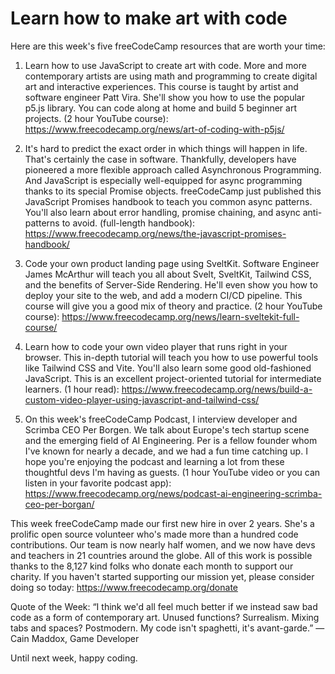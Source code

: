 # Learn how to make art with code

Here are this week's five freeCodeCamp resources that are worth your time:

1. Learn how to use JavaScript to create art with code. More and more contemporary artists are using math and programming to create digital art and interactive experiences. This course is taught by artist and software engineer Patt Vira. She'll show you how to use the popular p5.js library. You can code along at home and build 5 beginner art projects. (2 hour YouTube course): https://www.freecodecamp.org/news/art-of-coding-with-p5js/

2. It's hard to predict the exact order in which things will happen in life. That's certainly the case in software. Thankfully, developers have pioneered a more flexible approach called Asynchronous Programming. And JavaScript is especially well-equipped for async programming thanks to its special Promise objects. freeCodeCamp just published this JavaScript Promises handbook to teach you common async patterns. You'll also learn about error handling, promise chaining, and async anti-patterns to avoid. (full-length handbook): https://www.freecodecamp.org/news/the-javascript-promises-handbook/

3. Code your own product landing page using SveltKit. Software Engineer James McArthur will teach you all about Svelt, SveltKit, Tailwind CSS, and the benefits of Server-Side Rendering. He'll even show you how to deploy your site to the web, and add a modern CI/CD pipeline. This course will give you a good mix of theory and practice. (2 hour YouTube course): https://www.freecodecamp.org/news/learn-sveltekit-full-course/

4. Learn how to code your own video player that runs right in your browser. This in-depth tutorial will teach you how to use powerful tools like Tailwind CSS and Vite. You'll also learn some good old-fashioned JavaScript. This is an excellent project-oriented tutorial for intermediate learners. (1 hour read): https://www.freecodecamp.org/news/build-a-custom-video-player-using-javascript-and-tailwind-css/

5. On this week's freeCodeCamp Podcast, I interview developer and Scrimba CEO Per Borgen. We talk about Europe's tech startup scene and the emerging field of AI Engineering. Per is a fellow founder whom I've known for nearly a decade, and we had a fun time catching up. I hope you're enjoying the podcast and learning a lot from these thoughtful devs I'm having as guests. (1 hour YouTube video or you can listen in your favorite podcast app): https://www.freecodecamp.org/news/podcast-ai-engineering-scrimba-ceo-per-borgan/

This week freeCodeCamp made our first new hire in over 2 years. She's a prolific open source volunteer who's made more than a hundred code contributions. Our team is now nearly half women, and we now have devs and teachers in 21 countries around the globe. All of this work is possible thanks to the 8,127 kind folks who donate each month to support our charity. If you haven't started supporting our mission yet, please consider doing so today: https://www.freecodecamp.org/donate

Quote of the Week: “I think we'd all feel much better if we instead saw bad code as a form of contemporary art. Unused functions? Surrealism. Mixing tabs and spaces? Postmodern. My code isn't spaghetti, it's avant-garde.” — Cain Maddox, Game Developer

Until next week, happy coding.
